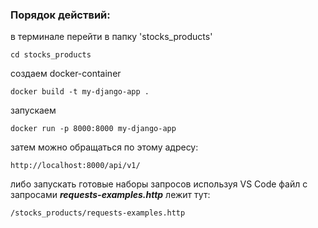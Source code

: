 ### Порядок действий:

в терминале перейти в папку 'stocks_products'
```commandline
cd stocks_products
```
создаем docker-container
```commandline
docker build -t my-django-app .
```
запускаем
```commandline
docker run -p 8000:8000 my-django-app
```
затем можно обращаться по этому адресу:
```commandline
http://localhost:8000/api/v1/
```
либо запускать готовые наборы запросов используя VS Code
файл с запросами ***requests-examples.http*** лежит тут:
```commandline
/stocks_products/requests-examples.http
```